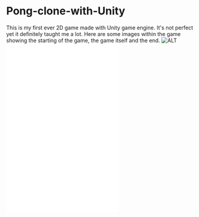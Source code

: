 # Pong-clone-with-Unity
This is my first ever 2D game made with Unity game engine. It's not perfect yet it definitely taught me a lot.
Here are some images within the game showing the starting of the game, the game itself and the end.
![ALT](Downloads/Capture.png)
![ALT](/path/image.ext)
![ALT](/path/image.ext)
![ALT](/path/image.ext)
